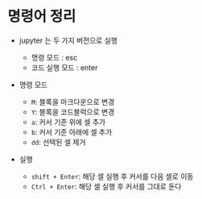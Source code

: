 # 명령어 정리

- jupyter 는 두 가지 버전으로 실행
  - 명령 모드 : esc
  - 코드 실행 모드 : enter

- 명령 모드
  - `M`: 블록을 마크다운으로 변경
  - `Y`: 블록을 코드블럭으로 변경
  - `a`: 커서 기준 위에 셀 추가
  - `b`: 커서 기준 아래에 셀 추가
  - `dd`: 선택된 셀 제거

- 실행
  - `shift + Enter`: 해당 셀 실행 후 커서를 다음 셀로 이동
  - `Ctrl + Enter`: 해당 셀 실행 후 커서를 그대로 둔다

